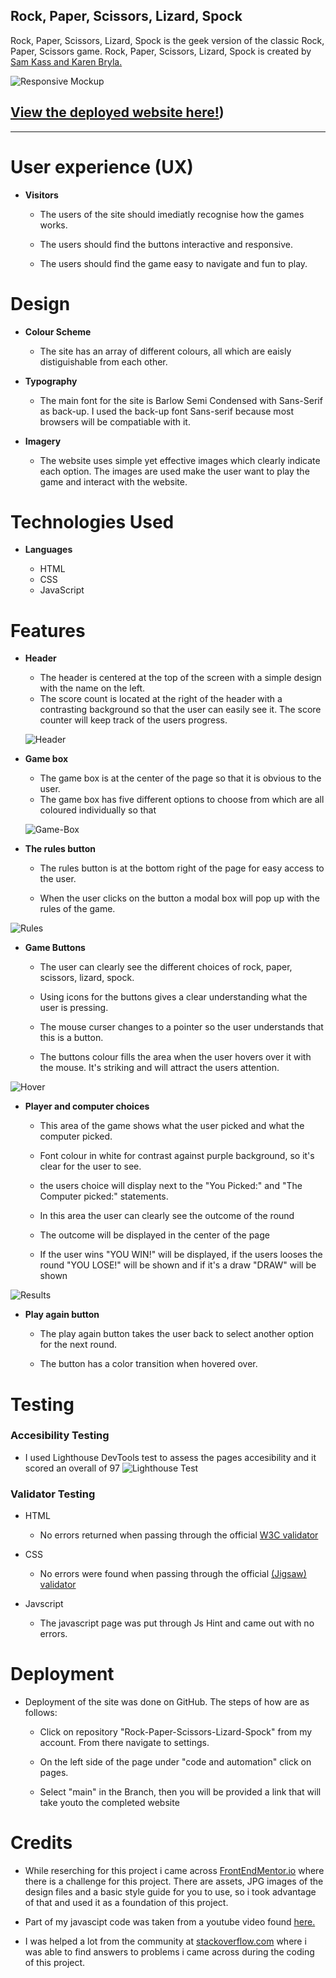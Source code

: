 ## Rock, Paper, Scissors, Lizard, Spock

 Rock, Paper, Scissors, Lizard, Spock is the geek version of the classic Rock, Paper, Scissors game. Rock, Paper, Scissors, Lizard, Spock is created by [Sam Kass and Karen Bryla.](http://www.samkass.com/theories/RPSSL.html)
 
  

 
![Responsive Mockup](images/responsive-mockup.png)

## [View the deployed website here!](https://e01n.github.io/Rock-Paper-Scissors-Lizard-Spock/))
---


# User experience (UX)

- __Visitors__
  - The users of the site should imediatly recognise how the games works.

  - The users should find the buttons interactive and responsive.

  - The users should find the game easy to navigate and fun to play. 



 # Design
- __Colour Scheme__

  - The site has an array of different colours, all which are eaisly distiguishable from each other.

- __Typography__

  - The main font for the site is Barlow Semi Condensed with Sans-Serif as back-up. I used the back-up font Sans-serif because most browsers will be compatiable with it.

- __Imagery__

  - The website uses simple yet effective images which clearly indicate each option. The images are used make the user want to play the game and interact with the website.

# Technologies Used

- __Languages__

  - HTML
  - CSS
  - JavaScript

# Features


- __Header__
  - The header is centered at the top of the screen with a simple design with the name on the left.
  - The score count is located at the right of the header with a contrasting background so that the user can easily see it. The score counter will keep track of the users progress.

  ![Header](images/header.png)
 
- __Game box__

    - The game box is at the center of the page so that it is obvious to the user. 
    - The game box has five different options to choose from which are all coloured individually so that 
    
  ![Game-Box](images/game-box.png)

- __The rules button__
    - The rules button is at the bottom right of the page for easy access to the user.

    - When the user clicks on the button a modal box will pop up with the rules of the game. 

![Rules](images/rules.png)

- __Game Buttons__

    - The user can clearly see the different choices of rock, paper, scissors, lizard, spock.

    - Using icons for the buttons gives a clear understanding what the user is pressing. 

    - The mouse curser changes to a pointer so the user understands that this is a button.

    - The buttons colour fills the area when the user hovers over it with the mouse. It's striking and will attract the users attention.

![Hover](images/hover.png)

- __Player and computer choices__

    - This area of the game shows what the user picked and what the computer picked. 

    - Font colour in white for contrast against purple background, so it's  clear for the user to see. 

    - the users choice will display next to the "You Picked:" and "The Computer picked:" statements.

    - In this area the user can clearly see the outcome of the round

    - The outcome will be displayed in the center of the page 

    - If the user wins "YOU WIN!" will be displayed, if the users looses the round "YOU LOSE!" will be shown and if it's a draw "DRAW" will be shown


![Results](images/results.png)

- __Play again button__

    - The play again button takes the user back to select another option for the next round.

    - The button has a color transition when hovered over. 

# Testing

  ### Accesibility Testing 

- I used Lighthouse DevTools test to assess the pages accesibility and it scored an overall of 97
![Lighthouse Test](images/accesibility%20test.png)

### Validator Testing 

- HTML
  - No errors returned when passing through the official [W3C validator](https://validator.w3.org/nu/?doc=https%3A%2F%2Fe01n.github.io%2FProject-Portfolio-2%2F)
- CSS
  - No errors were found when passing through the official [(Jigsaw) validator](https://jigsaw.w3.org/css-validator/validator?uri=https%3A%2F%2Fe01n.github.io%2FProject-Portfolio-2%2F&profile=css3svg&usermedium=all&warning=1&vextwarning=&lang=en)

- Javscript

    - The javascript page was put through Js Hint and came out with no errors.

# Deployment

- Deployment of the site was done on GitHub. The steps of how are as follows:

    - Click on repository "Rock-Paper-Scissors-Lizard-Spock" from my account. From there navigate to settings.

    - On the left side of the page under "code and automation" click on pages.

    - Select "main" in the Branch, then you will be provided a link that will take youto the completed website

# Credits

- While reserching for this project i came across [FrontEndMentor.io](https://www.frontendmentor.io/challenges/rock-paper-scissors-game-pTgwgvgH/hub/rock-paper-scissors-game-r1bgjB6Hq) where there is a challenge for this project. There are assets, JPG images of the design files and a basic style guide for you to use, so i took advantage of that and used it as a foundation of this project.

- Part of my javascipt code was taken from a youtube video found [here.](https://www.youtube.com/watch?v=lV2BMXdsDmc)

- I was helped a lot from the community at [stackoverflow.com](https://stackoverflow.com/) where i was able to find answers to problems i came across during the coding of this project.
